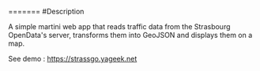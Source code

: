 =======
#Description

A simple martini web app that reads traffic data from the Strasbourg OpenData's server, transforms them into GeoJSON and displays them on a map.

See demo : https://strassgo.yageek.net
